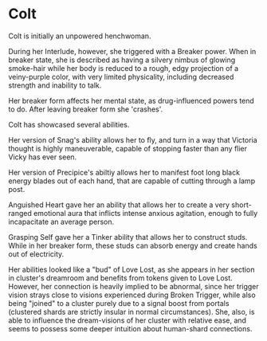 # Colt
Colt is initially an unpowered henchwoman.

During her Interlude, however, she triggered with a Breaker power. When in breaker state, she is described as having a silvery nimbus of glowing smoke-hair while her body is reduced to a rough, edgy projection of a veiny-purple color, with very limited physicality, including decreased strength and inability to talk.

Her breaker form affects her mental state, as drug-influenced powers tend to do. After leaving breaker form she 'crashes'.

Colt has showcased several abilities. 

Her version of Snag's ability allows her to fly, and turn in a way that Victoria thought is highly maneuverable, capable of stopping faster than any flier Vicky has ever seen.

Her version of Precipice's abiltiy allows her to manifest foot long black energy blades out of each hand, that are capable of cutting through a lamp post. 

Anguished Heart gave her an ability that allows her to create a very short-ranged emotional aura that inflicts intense anxious agitation, enough to fully incapacitate an average person.

Grasping Self gave her a Tinker ability that allows her to construct studs. While in her breaker form, these studs can absorb energy and create hands out of electricity.

Her abilities looked like a "bud" of Love Lost, as she appears in her section in cluster's dreamroom and benefits from tokens given to Love Lost. However, her connection is heavily implied to be abnormal, since her trigger vision strays close to visions experienced during Broken Trigger, while also being "joined" to a cluster purely due to a signal boost from portals (clustered shards are strictly insular in normal circumstances). She, also, is able to influence the dream-visions of her cluster with relative ease, and seems to possess some deeper intuition about human-shard connections.
